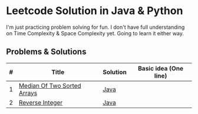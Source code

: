# Leetcode Solution in Java & Python 

I'm just practicing problem solving for fun. I don't have full understanding on Time Complexity & Space Complexity yet. Going to learn it either way. 

## Problems & Solutions

| # | Title | Solution | Basic idea (One line) |
|---| ----- | -------- | --------------------- |
| 1 | [Median Of Two Sorted Arrays](https://github.com/ahmedTareque/Leetcode/tree/master/Median%20of%20Two%20Sorted%20Arrays) | [Java](https://github.com/ahmedTareque/Leetcode/blob/master/Median%20of%20Two%20Sorted%20Arrays/Solution.java) | |
| 2 | [Reverse Integer](https://github.com/ahmedTareque/Leetcode/tree/master/Reverse%20Integer) |[Java](https://github.com/ahmedTareque/Leetcode/blob/master/Reverse%20Integer/Solution.java) |  |

